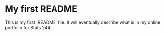 # My first README

This is my first 'README' file. It will eventually describe what is in my online portfolio for Stats 244. 